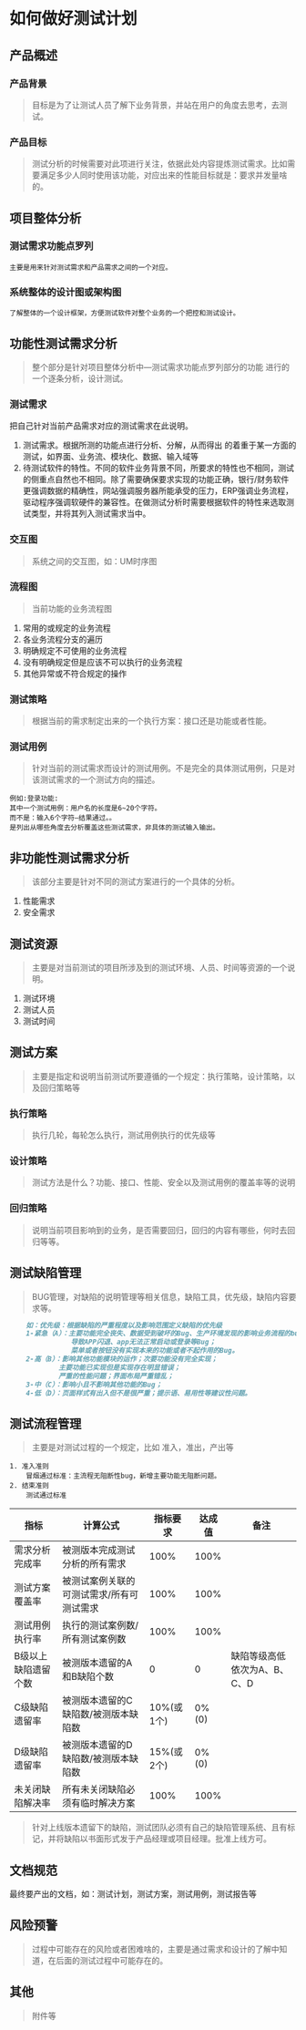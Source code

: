 # 如何做好测试计划

## 产品概述

### 产品背景

> 目标是为了让测试人员了解下业务背景，并站在用户的角度去思考，去测试。

### 产品目标

> 测试分析的时候需要对此项进行关注，依据此处内容提炼测试需求。比如需要满足多少人同时使用该功能，对应出来的性能目标就是：要求并发量啥的。

## 项目整体分析

### 测试需求功能点罗列

    主要是用来针对测试需求和产品需求之间的一个对应。

### 系统整体的设计图或架构图

    了解整体的一个设计框架，方便测试软件对整个业务的一个把控和测试设计。

## 功能性测试需求分析

> 整个部分是针对项目整体分析中—测试需求功能点罗列部分的功能 进行的一个逐条分析，设计测试。

### 测试需求

把自己针对当前产品需求对应的测试需求在此说明。

1. 测试需求。根据所测的功能点进行分析、分解，从而得出 的着重于某一方面的测试，如界面、业务流、模块化、数据、输入域等
2. 待测试软件的特性。不同的软件业务背景不同，所要求的特性也不相同，测试的侧重点自然也不相同。除了需要确保要求实现的功能正确，银行/财务软件更强调数据的精确性，网站强调服务器所能承受的压力，ERP强调业务流程，驱动程序强调软硬件的兼容性。在做测试分析时需要根据软件的特性来选取测试类型，并将其列入测试需求当中。

### 交互图

> 系统之间的交互图，如：UM时序图

### 流程图

> 当前功能的业务流程图

1. 常用的或规定的业务流程
2. 各业务流程分支的遍历
3. 明确规定不可使用的业务流程
4. 没有明确规定但是应该不可以执行的业务流程
5. 其他异常或不符合规定的操作

###  测试策略

> 根据当前的需求制定出来的一个执行方案：接口还是功能或者性能。

### 测试用例

> 针对当前的测试需求而设计的测试用例。不是完全的具体测试用例，只是对该测试需求的一个测试方向的描述。

    例如:登录功能:
    其中一个测试用例：用户名的长度是6~20个字符。 
    而不是：输入6个字符–结果通过。。
    是列出从哪些角度去分析覆盖这些测试需求，非具体的测试输入输出。

## 非功能性测试需求分析

> 该部分主要是针对不同的测试方案进行的一个具体的分析。

1. 性能需求
2. 安全需求

## 测试资源

> 主要是对当前测试的项目所涉及到的测试环境、人员、时间等资源的一个说明。

1. 测试环境
2. 测试人员
3. 测试时间

## 测试方案

> 主要是指定和说明当前测试所要遵循的一个规定：执行策略，设计策略，以及回归策略等

### 执行策略

> 执行几轮，每轮怎么执行，测试用例执行的优先级等

### 设计策略

> 测试方法是什么？功能、接口、性能、安全以及测试用例的覆盖率等的说明

### 回归策略

> 说明当前项目影响到的业务，是否需要回归，回归的内容有哪些，何时去回归等等。

## 测试缺陷管理

> BUG管理，对缺陷的说明管理等相关信息，缺陷工具，优先级，缺陷内容要求等。

``` markdown
    如：优先级：根据缺陷的严重程度以及影响范围定义缺陷的优先级
    1-紧急（A）：主要功能完全丧失、数据受到破坏的Bug、生产环境发现的影响业务流程的bug；
               导致APP闪退、app无法正常启动或登录等Bug；
               菜单或者按钮没有实现本来的功能或者不起作用的Bug。
    2-高（B）：影响其他功能模块的运作；次要功能没有完全实现；
            主要功能已实现但是实现存在明显错误；
            严重的性能问题；界面布局严重错乱；
    3-中（C）：影响小且不影响其他功能的Bug；
    4-低（D）：页面样式有出入但不是很严重；提示语、易用性等建议性问题。
```

## 测试流程管理

> 主要是对测试过程的一个规定，比如 准入，准出，产出等

    1. 准入准则
    	冒烟通过标准：主流程无阻断性bug，新增主要功能无阻断问题。
    2. 结束准则
    	测试通过标准

| 指标       | 计算公式                                          | 指标要求 |达成值|备注|
| ---------- | --------------------------------------------- | ---- | ---- | ---- |
|需求分析完成率|被测版本完成测试分析的所有需求| 100%| 100%|
|测试方案覆盖率|被测试案例关联的可测试需求/所有可测试需求|100%|100%|
|测试用例执行率|执行的测试案例数/所有测试案例数 |100%|100%|
|B级以上缺陷遗留个数|被测版本遗留的A和B缺陷个数|0|0|缺陷等级高低依次为A、B、C、D 
|C级缺陷遗留率|被测版本遗留的C缺陷数/被测版本缺陷数|10%(或1个)|0%(0) 
|D级缺陷遗留率|被测版本遗留的D缺陷数/被测版本缺陷数|15%(或2个) |0%(0)
|未关闭缺陷解决率|所有未关闭缺陷必须有临时解决方案|100%|100%

> 针对上线版本遗留下的缺陷，测试团队必须有自己的缺陷管理系统、且有标记，并将缺陷以书面形式发于产品经理或项目经理。批准上线方可。
>

##  文档规范
最终要产出的文档，如：测试计划，测试方案，测试用例，测试报告等

## 风险预警

> 过程中可能存在的风险或者困难啥的，主要是通过需求和设计的了解中知道，在后面的测试过程中可能存在的。

## 其他

> 附件等


